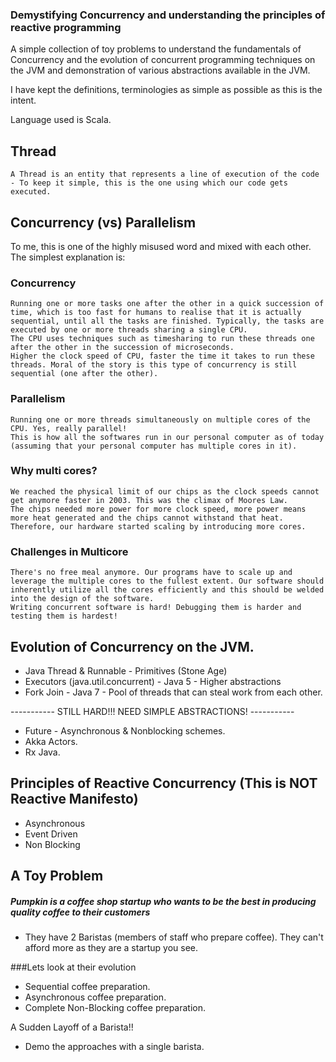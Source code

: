 ### Demystifying Concurrency and understanding the principles of reactive programming

A simple collection of toy problems to understand the fundamentals of Concurrency and the evolution of concurrent programming
techniques on the JVM and demonstration of various abstractions available in the JVM.

I have kept the definitions, terminologies as simple as possible as this is the intent.

Language used is Scala.

## Thread
    A Thread is an entity that represents a line of execution of the code - To keep it simple, this is the one using which our code gets executed.

## Concurrency (vs) Parallelism

To me, this is one of the highly misused word and mixed with each other. The simplest explanation is:

### Concurrency 
    Running one or more tasks one after the other in a quick succession of time, which is too fast for humans to realise that it is actually
    sequential, until all the tasks are finished. Typically, the tasks are executed by one or more threads sharing a single CPU.
    The CPU uses techniques such as timesharing to run these threads one after the other in the succession of microseconds.
    Higher the clock speed of CPU, faster the time it takes to run these threads. Moral of the story is this type of concurrency is still sequential (one after the other).

### Parallelism 
    Running one or more threads simultaneously on multiple cores of the CPU. Yes, really parallel! 
    This is how all the softwares run in our personal computer as of today (assuming that your personal computer has multiple cores in it).

### Why multi cores? 
    We reached the physical limit of our chips as the clock speeds cannot get anymore faster in 2003. This was the climax of Moores Law.
    The chips needed more power for more clock speed, more power means more heat generated and the chips cannot withstand that heat.
    Therefore, our hardware started scaling by introducing more cores.
    
### Challenges in Multicore 
    There's no free meal anymore. Our programs have to scale up and leverage the multiple cores to the fullest extent. Our software should
    inherently utilize all the cores efficiently and this should be welded into the design of the software.
    Writing concurrent software is hard! Debugging them is harder and testing them is hardest!
    
## Evolution of Concurrency on the JVM.

* Java Thread & Runnable - Primitives (Stone Age)
* Executors (java.util.concurrent) - Java 5 - Higher abstractions
* Fork Join - Java 7 - Pool of threads that can steal work from each other.

----------- STILL HARD!!! NEED SIMPLE ABSTRACTIONS! -----------
* Future - Asynchronous & Nonblocking schemes.
* Akka Actors.
* Rx Java.


## Principles of Reactive Concurrency (This is NOT Reactive Manifesto) ##

* Asynchronous
* Event Driven
* Non Blocking

## A Toy Problem 

##### Pumpkin is a coffee shop startup who wants to be the best in producing quality coffee to their customers

* They have 2 Baristas (members of staff who prepare coffee). They can't afford more as they are a startup you see.

###Lets look at their evolution

* Sequential coffee preparation.
* Asynchronous coffee preparation.
* Complete Non-Blocking coffee preparation.

A Sudden Layoff of a Barista!!

* Demo the approaches with a single barista.













